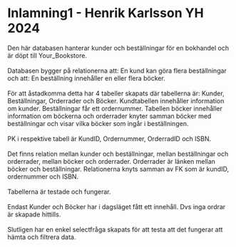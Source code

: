 # Inlamning1 - Henrik Karlsson YH 2024
Den här databasen hanterar kunder och beställningar för en bokhandel och är döpt till Your_Bookstore. <BR><BR>
Databasen bygger på relationerna att: En kund kan göra flera beställningar och att: En beställning innehåller en eller
flera böcker. <BR><BR>
För att åstadkomma detta har 4 tabeller skapats där tabellerna är: Kunder, Beställningar, Orderrader och Böcker. Kundtabellen innehåller information om kunder. Beställningar får ett ordernummer. Tabellen böcker innehåller information om böckerna och orderrader knyter samman böcker med beställningar och visar vilka böcker som ingår i beställningen. <BR><BR>
PK i respektive tabell är KundID, Ordernummer, OrderradID och ISBN. <BR><BR>
Det finns relation mellan kunder och beställningar, mellan beställningar och orderrader, mellan böcker och orderrader. Orderrader är länken mellan böcker och beställningar. Relationerna knyts samman av FK som är kundID, ordernummer och ISBN. <BR><BR>
Tabellerna är testade och fungerar. <BR><BR>
Endast Kunder och Böcker har i dagsläget fått ett innehåll. Dvs inga ordrar är skapade hittills. <BR><BR>
Slutligen har en enkel selectfråga skapats för att testa att det fungerar att hämta och filtrera data.
